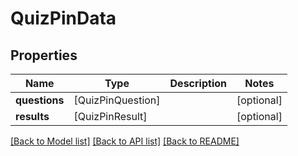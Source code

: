 # QuizPinData

## Properties
Name | Type | Description | Notes
------------ | ------------- | ------------- | -------------
**questions** | [QuizPinQuestion] |  | [optional] 
**results** | [QuizPinResult] |  | [optional] 

[[Back to Model list]](../README.md#documentation-for-models) [[Back to API list]](../README.md#documentation-for-api-endpoints) [[Back to README]](../README.md)


